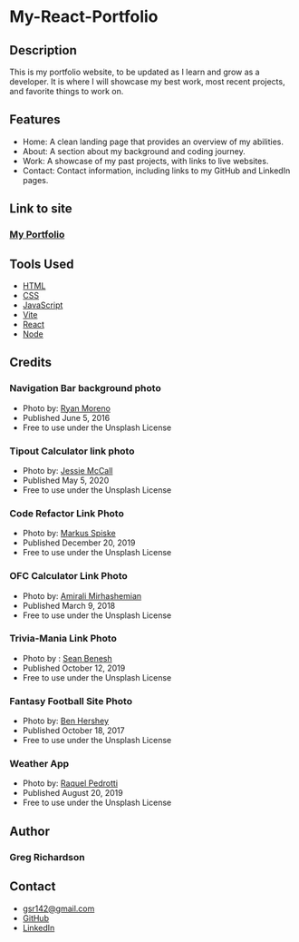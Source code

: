 # My-React-Portfolio

## Description
This is my portfolio website, to be updated as I learn and grow as a developer. It is where I will showcase my best work, most recent projects, and favorite things to work on.

## Features
* Home: A clean landing page that provides an overview of my abilities.
* About: A section about my background and coding journey.
* Work: A showcase of my past projects, with links to live websites.
* Contact: Contact information, including links to my GitHub and LinkedIn pages.

## Link to site
### [My Portfolio](https://gsr142.github.io/My-Portfolio/)



## Tools Used
* [HTML](https://developer.mozilla.org/en-US/docs/Web/HTML)
* [CSS](https://developer.mozilla.org/en-US/docs/Web/CSS)
* [JavaScript](https://developer.mozilla.org/en-US/docs/Web/JavaScript)
* [Vite](https://vitejs.dev/)
* [React](https://reactjs.org/)
* [Node](https://nodejs.org/en/)

## Credits
### Navigation Bar background photo
* Photo by: [Ryan Moreno](https://unsplash.com/@ryanmoreno)
* Published June 5, 2016
* Free to use under the Unsplash License

### Tipout Calculator link photo
* Photo by: [Jessie McCall](https://unsplash.com/@littlegreeneyes)
* Published May 5, 2020
* Free to use under the Unsplash License

### Code Refactor Link Photo
* Photo by: [Markus Spiske](https://unsplash.com/@markusspiske)
* Published December 20, 2019
* Free to use under the Unsplash License

### OFC Calculator Link Photo
* Photo by: [Amirali Mirhashemian](https://unsplash.com/@amir_v_ali)
* Published March 9, 2018
* Free to use under the Unsplash License
### Trivia-Mania Link Photo
* Photo by : [Sean Benesh](https://unsplash.com/@seanbenesh)
* Published October 12, 2019
* Free to use under the Unsplash License
### Fantasy Football Site Photo
* Photo by: [Ben Hershey](https://unsplash.com/@benhershey)
* Published October 18, 2017
* Free to use under the Unsplash License

### Weather App
* Photo by: [Raquel Pedrotti](https://unsplash.com/@raquelpedrotti)
* Published August 20, 2019
* Free to use under the Unsplash License



## Author
### Greg Richardson

## Contact
* gsr142@gmail.com
* [GitHub](https://github.com/gsr142)
* [LinkedIn](https://www.linkedin.com/in/gregory-richardson-7bb3a1280/)